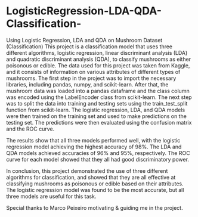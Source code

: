 # LogisticRegression-LDA-QDA-Classification-
Using Logistic Regression, LDA and QDA on Mushroom Dataset (Classification)
This project is a classification model that uses three different algorithms, logistic regression, linear discriminant analysis (LDA) and quadratic discriminant analysis (QDA), to classify mushrooms as either poisonous or edible. The data used for this project was taken from Kaggle, and it consists of information on various attributes of different types of mushrooms.
The first step in the project was to import the necessary libraries, including pandas, numpy, and scikit-learn. After that, the mushroom data was loaded into a pandas dataframe and the class column was encoded using the LabelEncoder class from scikit-learn.
The next step was to split the data into training and testing sets using the train_test_split function from scikit-learn. The logistic regression, LDA, and QDA models were then trained on the training set and used to make predictions on the testing set. The predictions were then evaluated using the confusion matrix and the ROC curve.

The results show that all three models performed well, with the logistic regression model achieving the highest accuracy of 98%. The LDA and QDA models achieved accuracies of 96% and 95%, respectively. The ROC curve for each model showed that they all had good discriminatory power.

In conclusion, this project demonstrated the use of three different algorithms for classification, and showed that they are all effective at classifying mushrooms as poisonous or edible based on their attributes. The logistic regression model was found to be the most accurate, but all three models are useful for this task.

Special thanks to Marco Peixeiro motivating & guiding me in the project. 
